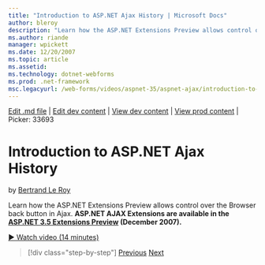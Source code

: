 ```yaml
---
title: "Introduction to ASP.NET Ajax History | Microsoft Docs"
author: bleroy
description: "Learn how the ASP.NET Extensions Preview allows control over the Browser back button in Ajax. ASP.NET AJAX Extensions are available in the ASP.NET 3.5 Extens..."
ms.author: riande
manager: wpickett
ms.date: 12/20/2007
ms.topic: article
ms.assetid: 
ms.technology: dotnet-webforms
ms.prod: .net-framework
msc.legacyurl: /web-forms/videos/aspnet-35/aspnet-ajax/introduction-to-aspnet-ajax-history
---
```

[Edit .md file](C:\Projects\msc\dev\Msc.Www\Web.ASP\App_Data\github\web-forms\videos\aspnet-35\aspnet-ajax\introduction-to-aspnet-ajax-history.md) | [Edit dev content](http://www.aspdev.net/umbraco#/content/content/edit/26670) | [View dev content](http://docs.aspdev.net/tutorials/web-forms/videos/aspnet-35/aspnet-ajax/introduction-to-aspnet-ajax-history.html) | [View prod content](http://www.asp.net/web-forms/videos/aspnet-35/aspnet-ajax/introduction-to-aspnet-ajax-history) | Picker: 33693

Introduction to ASP.NET Ajax History
====================
by [Bertrand Le Roy](https://github.com/bleroy)

Learn how the ASP.NET Extensions Preview allows control over the Browser back button in Ajax. **ASP.NET AJAX Extensions are available in the [ASP.NET 3.5 Extensions Preview](../../../../downloads/35-sp1/index.md) (December 2007).**

[&#9654; Watch video (14 minutes)](https://channel9.msdn.com/Blogs/ASP-NET-Site-Videos/introduction-to-aspnet-ajax-history)

>[!div class="step-by-step"] [Previous](adonet-data-services-with-aspnet-ajax-support.md) [Next](using-script-combining-to-improve-ajax-performance.md)